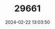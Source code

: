 ---
title: "29661"
category: "Sorex araneus"
draft: false
date: 2024-02-22 13:03:50
languages:
  English: ["Common Shrew", "Eurasian Shrew"]
  French: ["Musaraigne carrelet", "MUSARAIGNE CARRELET"]
  Spanish; Castilian: ["Musaraña Colicuadrada", "MUSARAÑA COLICUADRADA"]
---